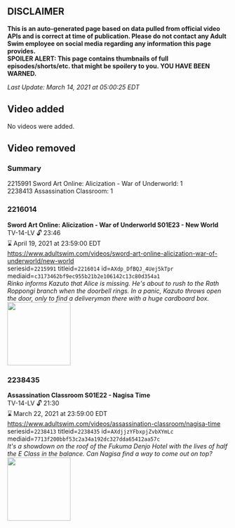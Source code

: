 ## DISCLAIMER
**This is an auto-generated page based on data pulled from official video APIs and is correct at time of publication. Please do not contact any Adult Swim employee on social media regarding any information this page provides.**  
**SPOILER ALERT: This page contains thumbnails of full episodes/shorts/etc. that might be spoilery to you. YOU HAVE BEEN WARNED.**  

_Last Update: March 14, 2021 at 05:00:25 EDT_
## Video added
No videos were added.  
## Video removed
### Summary
2215991 Sword Art Online: Alicization - War of Underworld: 1  
2238413 Assassination Classroom: 1  
### 2216014
**Sword Art Online: Alicization - War of Underworld S01E23 - New World**  
TV-14-LV 🔓 23:46  
⌛ April 19, 2021 at 23:59:00 EDT  
https://www.adultswim.com/videos/sword-art-online-alicization-war-of-underworld/new-world  
seriesid=`2215991` titleid=`2216014` id=`AXdp_DfBQJ_4Uej5kTpr` mediaid=`c3173462bf9ec955b21b2e106142c13c80d354a1`  
_Rinko informs Kazuto that Alice is missing. He's about to rush to the Rath Roppongi branch when the doorbell rings. In a panic, Kazuto throws open the door, only to find a deliveryman there with a huge cardboard box._  
<a href="https://media.cdn.adultswim.com/uploads/20210205/thumbnails/2_2125188584-SAO_WoU_023_Underworld.jpg"><img src="https://media.cdn.adultswim.com/uploads/20210205/thumbnails/2_2125188584-SAO_WoU_023_Underworld.jpg" height="144px" /></a>
### 2238435
**Assassination Classroom S01E22 - Nagisa Time**  
TV-14-LV 🔓 21:30  
⌛ March 22, 2021 at 23:59:00 EDT  
https://www.adultswim.com/videos/assassination-classroom/nagisa-time  
seriesid=`2238413` titleid=`2238435` id=`AXdjjzYFbxpjZvbXYmLc` mediaid=`7713f200bbf53c2a34a192dc327dda65412aa57c`  
_It's a showdown on the roof of the Fukuma Denjo Hotel with the lives of half the E Class in the balance. Can Nagisa find a way to come out on top?_  
<a href="https://media.cdn.adultswim.com/uploads/20210202/thumbnails/2_21221124220-AssassinationClass_122_dup-20210122_Nagisa.jpg"><img src="https://media.cdn.adultswim.com/uploads/20210202/thumbnails/2_21221124220-AssassinationClass_122_dup-20210122_Nagisa.jpg" height="144px" /></a>
